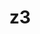 ---
title: "z3"
layout: cache
categories: [package, develop-2025-05-18]
meta: {"compilers": ["gcc@11.4.0", "gcc@13.2.0"], "num_specs": 5, "num_specs_by_stack": {"e4s": 3, "hep": 1, "ml-linux-x86_64-rocm": 1, "root": 5}, "oss": ["ubuntu22.04", "ubuntu24.04"], "platforms": ["linux"], "stacks": ["e4s", "hep", "ml-linux-x86_64-rocm", "root"], "targets": ["x86_64_v3"], "versions": ["4.12.4"]}
spec_details: [{"compiler": "gcc@11.4.0", "hash": "fjfwsk7hhqhldjzsxnnqykp5r6kmjr2n", "os": "ubuntu22.04", "platform": "linux", "size": "-", "stacks": ["hep", "root"], "target": "x86_64_v3", "variants": ["build_system=cmake", "build_type=Release", "generator=make", "~gmp", "~ipo", "~python"], "versions": ["4.12.4"]}, {"compiler": "gcc@11.4.0", "hash": "gxpqhc6efee7ypycjiazk4kr7qifmz2i", "os": "ubuntu22.04", "platform": "linux", "size": "-", "stacks": ["e4s", "root"], "target": "x86_64_v3", "variants": ["build_system=cmake", "build_type=Release", "generator=make", "~gmp", "~ipo", "~python"], "versions": ["4.12.4"]}, {"compiler": "gcc@11.4.0", "hash": "h3oovvbmfthaguysa7ucv5mtbwps5eko", "os": "ubuntu22.04", "platform": "linux", "size": "-", "stacks": ["e4s", "root"], "target": "x86_64_v3", "variants": ["build_system=cmake", "build_type=Release", "generator=make", "~gmp", "~ipo", "~python"], "versions": ["4.12.4"]}, {"compiler": "gcc@13.2.0", "hash": "hxpqks762umtjdymisw7gixkuu7wp6lu", "os": "ubuntu24.04", "platform": "linux", "size": "-", "stacks": ["ml-linux-x86_64-rocm", "root"], "target": "x86_64_v3", "variants": ["build_system=cmake", "build_type=Release", "generator=make", "~gmp", "~ipo", "~python"], "versions": ["4.12.4"]}, {"compiler": "gcc@11.4.0", "hash": "pjcvhoyquvvfivffip2fucsu3364qsco", "os": "ubuntu22.04", "platform": "linux", "size": "-", "stacks": ["e4s", "root"], "target": "x86_64_v3", "variants": ["build_system=cmake", "build_type=Release", "generator=make", "~gmp", "~ipo", "~python"], "versions": ["4.12.4"]}]
---